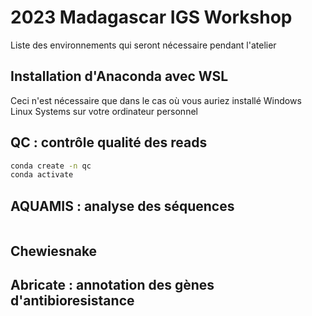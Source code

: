 # 2023 Madagascar IGS Workshop 

Liste des environnements qui seront nécessaire pendant l'atelier

## Installation d'Anaconda avec WSL

Ceci n'est nécessaire que dans le cas où vous auriez installé Windows Linux Systems sur votre ordinateur personnel

## QC : contrôle qualité des reads

```bash
conda create -n qc
conda activate 

```

## AQUAMIS : analyse des séquences

```bash 


```

## Chewiesnake

## Abricate : annotation des gènes d'antibioresistance
